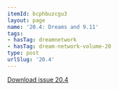 ```yaml
---
itemId: bcphbuzcgu3
layout: page
name: '20.4: Dreams and 9.11'
tags:
- hasTag: dreamnetwork
- hasTag: dream-network-volume-20
type: post
urlSlug: '20.4'
---
```

<a href="../files/pdfs/Volume_20/20.4_dreams_and_911.pdf" download="">Download issue 20.4</a>